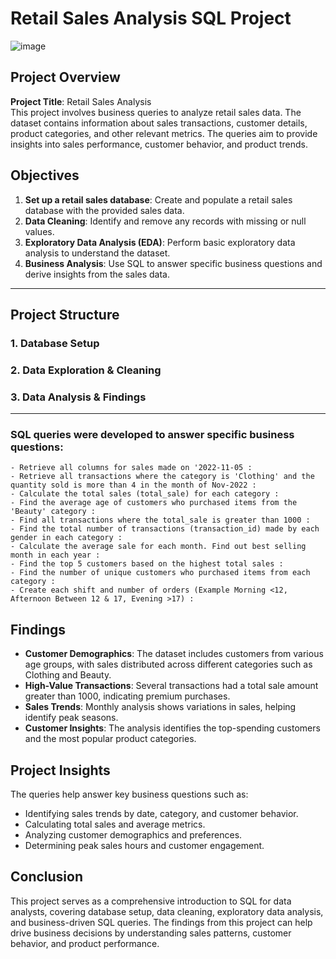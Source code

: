 # Retail Sales Analysis SQL Project

![image](https://github.com/user-attachments/assets/a390c506-4c69-45b0-9e36-9e67eb2f1766)

## Project Overview

**Project Title**: Retail Sales Analysis  
This project involves business queries to analyze retail sales data. The dataset contains information about 
sales transactions, customer details, product categories, and other relevant metrics. The queries aim to provide 
insights into sales performance, customer behavior, and product trends.

## Objectives

1. **Set up a retail sales database**: Create and populate a retail sales database with the provided sales data.
2. **Data Cleaning**: Identify and remove any records with missing or null values.
3. **Exploratory Data Analysis (EDA)**: Perform basic exploratory data analysis to understand the dataset.
4. **Business Analysis**: Use SQL to answer specific business questions and derive insights from the sales data.

---

## Project Structure

### 1. Database Setup
### 2. Data Exploration & Cleaning
### 3. Data Analysis & Findings

---

### SQL queries were developed to answer specific business questions:


    - Retrieve all columns for sales made on '2022-11-05 :
    - Retrieve all transactions where the category is 'Clothing' and the quantity sold is more than 4 in the month of Nov-2022 :
    - Calculate the total sales (total_sale) for each category :
    - Find the average age of customers who purchased items from the 'Beauty' category :
    - Find all transactions where the total_sale is greater than 1000 :
    - Find the total number of transactions (transaction_id) made by each gender in each category :
    - Calculate the average sale for each month. Find out best selling month in each year :
    - Find the top 5 customers based on the highest total sales :
    - Find the number of unique customers who purchased items from each category :
    - Create each shift and number of orders (Example Morning <12, Afternoon Between 12 & 17, Evening >17) :


## Findings

- **Customer Demographics**: The dataset includes customers from various age groups, with sales distributed across different
                             categories such as Clothing and Beauty.
- **High-Value Transactions**: Several transactions had a total sale amount greater than 1000, indicating premium purchases.
- **Sales Trends**: Monthly analysis shows variations in sales, helping identify peak seasons.
- **Customer Insights**: The analysis identifies the top-spending customers and the most popular product categories.

## Project Insights

The queries help answer key business questions such as:

 - Identifying sales trends by date, category, and customer behavior.
 - Calculating total sales and average metrics.
 - Analyzing customer demographics and preferences.
 - Determining peak sales hours and customer engagement.

## Conclusion

This project serves as a comprehensive introduction to SQL for data analysts, covering database setup, data cleaning, exploratory 
data analysis, and business-driven SQL queries. The findings from this project can help drive business decisions by understanding 
sales patterns, customer behavior, and product performance.
